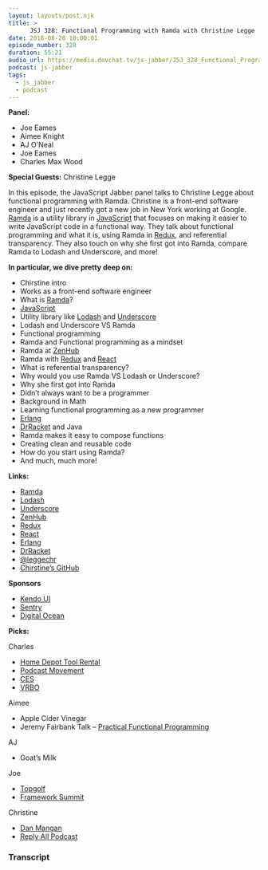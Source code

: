 ```yaml
---
layout: layouts/post.njk
title: >
      JSJ 328: Functional Programming with Ramda with Christine Legge
date: 2018-08-28 10:00:01
episode_number: 328
duration: 55:21
audio_url: https://media.devchat.tv/js-jabber/JSJ_328_Functional_Programming_with_Ramda_with_Christine_Legge.mp3
podcast: js-jabber
tags: 
  - js_jabber
  - podcast
---
```


 **Panel:**

- Joe Eames
- Aimee Knight
- AJ O'Neal
- Joe Eames
- Charles Max Wood

**Special Guests:** Christine Legge

In this episode, the JavaScript Jabber panel talks to Christine Legge about functional programming with Ramda. Christine is a front-end software engineer and just recently got a new job in New York working at Google. [Ramda](https://ramdajs.com/) is a utility library in [JavaScript](https://www.javascript.com/) that focuses on making it easier to write JavaScript code in a functional way. They talk about functional programming and what it is, using Ramda in [Redux](https://redux.js.org/), and referential transparency. They also touch on why she first got into Ramda, compare Ramda to Lodash and Underscore, and more!

**In particular, we dive pretty deep on:**

- Chirstine intro 
- Works as a front-end software engineer
- What is [Ramda](https://ramdajs.com/)? 
- [JavaScript](https://www.javascript.com/)
- Utility library like [Lodash](https://lodash.com/) and [Underscore](https://underscorejs.org/)
- Lodash and Underscore VS Ramda
- Functional programming
- Ramda and Functional programming as a mindset
- Ramda at [ZenHub](https://www.zenhub.com/)
- Ramda with [Redux](https://redux.js.org/) and [React](https://reactjs.org/)
- What is referential transparency?
- Why would you use Ramda VS Lodash or Underscore?
- Why she first got into Ramda
- Didn’t always want to be a programmer
- Background in Math
- Learning functional programming as a new programmer
- [Erlang](https://www.erlang.org/)
- [DrRacket](https://racket-lang.org/) and Java
- Ramda makes it easy to compose functions
- Creating clean and reusable code
- How do you start using Ramda?
- And much, much more! 

**Links:**

- [Ramda](https://ramdajs.com/)
- [Lodash](https://lodash.com/)
- [Underscore](https://underscorejs.org/)
- [ZenHub](https://www.zenhub.com/)
- [Redux](https://redux.js.org/)
- [React](https://reactjs.org/)
- [Erlang](https://www.erlang.org/)
- [DrRacket](https://racket-lang.org/)
- [@leggechr](https://twitter.com/leggechr?lang=en)
- [Chirstine’s GitHub](https://github.com/leggechr)

**Sponsors**

- [Kendo UI](https://www.telerik.com/kendo-ui?utm_medium=social-paid&utm_source=devchattv&utm_campaign=kendo-ui-awareness-jsjabber)
- [Sentry](https://sentry.io/welcome/)
- [Digital Ocean](https://www.digitalocean.com/)

**Picks:**

Charles

- [Home Depot Tool Rental](https://www.homedepot.com/c/tool_and_truck_rental)
- [Podcast Movement](https://podcastmovement.com/)
- [CES](https://www.ces.tech/)
- [VRBO](https://www.vrbo.com/)

Aimee

- Apple Cider Vinegar
- Jeremy Fairbank Talk – [Practical Functional Programming](https://www.youtube.com/watch?v=I_uIXgSmkDo)

AJ

- Goat’s Milk

Joe

- [Topgolf](https://topgolf.com/us/)
- [Framework Summit](https://www.frameworksummit.com/)

Christine

- [Dan Mangan](http://danmanganmusic.com/)
- [Reply All Podcast](https://www.gimletmedia.com/reply-all)


### Transcript


